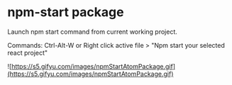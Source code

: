 # npm-start package

Launch npm start command from current working project.

Commands: Ctrl-Alt-W or Right click active file > "Npm start your selected react project" 

![https://s5.gifyu.com/images/npmStartAtomPackage.gif](https://s5.gifyu.com/images/npmStartAtomPackage.gif)
